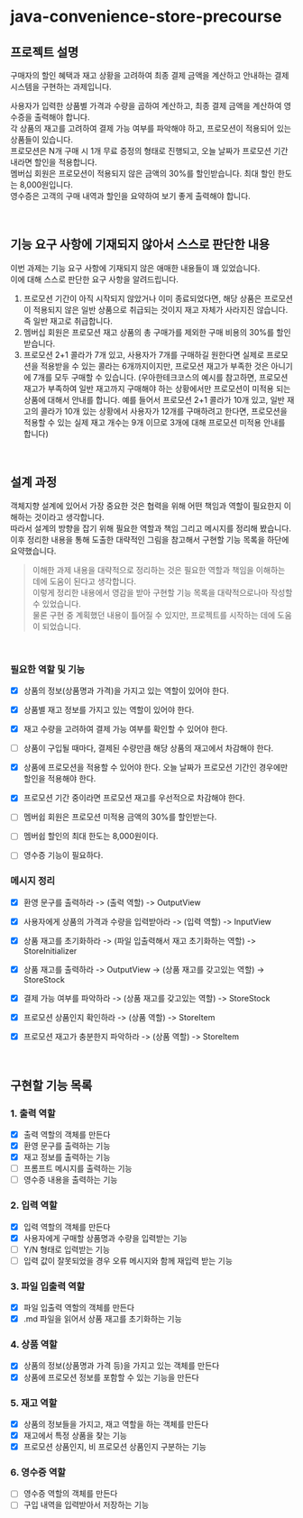 # java-convenience-store-precourse
## 프로젝트 설명
구매자의 할인 혜택과 재고 상황을 고려하여 최종 결제 금액을 계산하고 안내하는 결제 시스템을 구현하는 과제입니다.

사용자가 입력한 상품별 가격과 수량을 곱하여 계산하고, 최종 결제 금액을 계산하여 영수증을 출력해야 합니다.  
각 상품의 재고를 고려하여 결제 가능 여부를 파악해야 하고, 프로모션이 적용되어 있는 상품들이 있습니다.  
프로모션은 N개 구매 시 1개 무료 증정의 형태로 진행되고, 오늘 날짜가 프로모션 기간 내라면 할인을 적용합니다.  
멤버십 회원은 프로모션이 적용되지 않은 금액의 30%를 할인받습니다. 최대 할인 한도는 8,000원입니다.  
영수증은 고객의 구매 내역과 할인을 요약하여 보기 좋게 출력해야 합니다.

<br>

## 기능 요구 사항에 기재되지 않아서 스스로 판단한 내용
이번 과제는 기능 요구 사항에 기재되지 않은 애매한 내용들이 꽤 있었습니다.  
이에 대해 스스로 판단한 요구 사항을 알려드립니다.  

1. 프로모션 기간이 아직 시작되지 않았거나 이미 종료되었다면, 해당 상품은 프로모션이 적용되지 않은 일반 상품으로 취급되는 것이지 재고 자체가 사라지진 않습니다. 즉 일반 재고로 취급합니다.
2. 멤버십 회원은 프로모션 재고 상품의 총 구매가를 제외한 구매 비용의 30%를 할인받습니다.
3. 프로모션 2+1 콜라가 7개 있고, 사용자가 7개를 구매하길 원한다면 실제로 프로모션을 적용받을 수 있는 콜라는 6개까지이지만, 프로모션 재고가 부족한 것은 아니기에 7개를 모두 구매할 수 있습니다. (우아한테크코스의 예시를 참고하면, 프로모션 재고가 부족하여 일반 재고까지 구매해야 하는 상황에서만 프로모션이 미적용 되는 상품에 대해서 안내를 합니다.  예를 들어서 프로모션 2+1 콜라가 10개 있고, 일반 재고의 콜라가 10개 있는 상황에서 사용자가 12개를 구매하려고 한다면, 프로모션을 적용할 수 있는 실제 재고 개수는 9개 이므로 3개에 대해 프로모션 미적용 안내를 합니다)

<br>

## 설계 과정
객체지향 설계에 있어서 가장 중요한 것은 협력을 위해 어떤 책임과 역할이 필요한지 이해하는 것이라고 생각합니다.  
따라서 설계의 방향을 잡기 위해 필요한 역할과 책임 그리고 메시지를 정리해 봤습니다.  
이후 정리한 내용을 통해 도출한 대략적인 그림을 참고해서 구현할 기능 목록을 하단에 요약했습니다.


> 이해한 과제 내용을 대략적으로 정리하는 것은 필요한 역할과 책임을 이해하는 데에 도움이 된다고 생각합니다.  
> 이렇게 정리한 내용에서 영감을 받아 구현할 기능 목록을 대략적으로나마 작성할 수 있었습니다.  
> 물론 구현 중 계획했던 내용이 틀어질 수 있지만, 프로젝트를 시작하는 데에 도움이 되었습니다.

<br>

### 필요한 역할 및 기능
- [x] 상품의 정보(상품명과 가격)을 가지고 있는 역할이 있어야 한다.
- [x] 상품별 재고 정보를 가지고 있는 역할이 있어야 한다.
- [x] 재고 수량을 고려하여 결제 가능 여부를 확인할 수 있어야 한다.
- [ ] 상품이 구입될 때마다, 결제된 수량만큼 해당 상품의 재고에서 차감해야 한다.
- [x] 상품에 프로모션을 적용할 수 있어야 한다. 오늘 날짜가 프로모션 기간인 경우에만 할인을 적용해야 한다.
- [x] 프로모션 기간 중이라면 프로모션 재고를 우선적으로 차감해야 한다.
- [ ] 멤버쉽 회원은 프로모션 미적용 금액의 30%를 할인받는다.
- [ ] 멤버쉽 할인의 최대 한도는 8,000원이다.
- [ ] 영수증 기능이 필요하다.


### 메시지 정리
- [x] 환영 문구를 출력하라 -> (출력 역할) -> OutputView  
- [x] 사용자에게 상품의 가격과 수량을 입력받아라 -> (입력 역할) -> InputView  
- [x] 상품 재고를 초기화하라 -> (파일 입출력해서 재고 초기화하는 역할) -> StoreInitializer  
- [x] 상품 재고를 출력하라 -> OutputView -> (상품 재고를 갖고있는 역할) -> StoreStock  
- [x] 결제 가능 여부를 파악하라 -> (상품 재고를 갖고있는 역할) -> StoreStock  
- [x] 프로모션 상품인지 확인하라 -> (상품 역할) -> StoreItem  
- [x] 프로모션 재고가 충분한지 파악하라 -> (상품 역할) -> StoreItem


<br>


## 구현할 기능 목록
### 1. 출력 역할
- [x] 출력 역할의 객체를 만든다
- [x] 환영 문구를 출력하는 기능
- [x] 재고 정보를 출력하는 기능
- [ ] 프롬프트 메시지를 출력하는 기능
- [ ] 영수증 내용을 출력하는 기능

### 2. 입력 역할
- [x] 입력 역할의 객체를 만든다
- [x] 사용자에게 구매할 상품명과 수량을 입력받는 기능
- [ ] Y/N 형태로 입력받는 기능
- [ ] 입력 값이 잘못되었을 경우 오류 메시지와 함께 재입력 받는 기능

### 3. 파일 입출력 역할
- [x] 파일 입출력 역할의 객체를 만든다
- [x] .md 파일을 읽어서 상품 재고를 초기화하는 기능

### 4. 상품 역할
- [x] 상품의 정보(상품명과 가격 등)을 가지고 있는 객체를 만든다
- [x] 상품에 프로모션 정보를 포함할 수 있는 기능을 만든다

### 5. 재고 역할
- [x] 상품의 정보들을 가지고, 재고 역할을 하는 객체를 만든다
- [x] 재고에서 특정 상품을 찾는 기능
- [x] 프로모션 상품인지, 비 프로모션 상품인지 구분하는 기능

### 6. 영수증 역할
- [ ] 영수증 역할의 객체를 만든다
- [ ] 구입 내역을 입력받아서 저장하는 기능